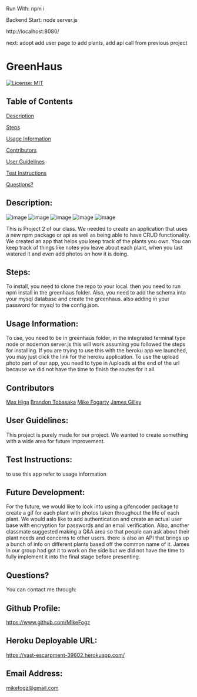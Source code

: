 Run With:
npm i 
 
Backend Start:
node server.js
 
http://localhost:8080/

next:
adopt add user page to add plants, add api call from previous project

# GreenHaus

[![License: MIT](https://img.shields.io/badge/License-MIT-yellow.svg)](https://opensource.org/licenses/MIT)

## Table of Contents

[Description](#description)

[Steps](#steps)

[Usage Information](#usage-information)

[Contributors](#contributors)

[User Guidelines](#user-guidelines)

[Test Instructions](#test-instructions)

[Questions?](#questions?)

<a name="description"></a>

## Description:
![image](https://user-images.githubusercontent.com/69176601/106257029-23f7f580-61c0-11eb-8f53-ebf6d5dba92d.png)
![image](https://user-images.githubusercontent.com/69176601/106257081-2eb28a80-61c0-11eb-8cc4-25708e84d4b7.png)
![image](https://user-images.githubusercontent.com/69176601/106257107-35410200-61c0-11eb-99d1-62ab0e6e98ff.png)
![image](https://user-images.githubusercontent.com/69176601/106257139-3c681000-61c0-11eb-88e2-087cc547f5c0.png)
![image](https://user-images.githubusercontent.com/69176601/106257171-45f17800-61c0-11eb-9e8e-e18da28633cf.png)


This is Project 2 of our class. We needed to create an application that uses a new npm package or api as well as being able to have CRUD functionality. We created an app that helps you keep track of the plants you own. You can keep track of things like notes you leave about each plant, when you last watered it and even add photos on how it is doing.

<a name="steps"></a>

## Steps:

To install, you need to clone the repo to your local. then you need to run npm install in the greenhaus folder. Also, you need to add the schema into your mysql database and create the greenhaus. also adding in your password for mysql to the config.json.

<a name="usage-information"></a>

## Usage Information:

To use, you need to be in greenhaus folder, in the integrated terminal type node or nodemon server.js this will work assuming you followed the steps for installing. If you are trying to use this with the heroku app we launched, you may just click the link for the heroku application. To use the upload photo part of our app, you need to type in /uploads at the end of the url because we did not have the time to finish the routes for it all.

<a name="contributors"></a>

## Contributors

[Max Higa](https://github.com/maxx-808)
[Brandon Tobasaka](https://github.com/btabaska/)
[Mike Fogarty](https://github.com/mikefogz)
[James Gilley](https://github.com/jamesgilley)

<a name="user-guidelines"></a>

## User Guidelines:

This project is purely made for our project. We wanted to create something with a wide area for future improvement.

<a name="test-instrucions"></a>

## Test Instructions:

to use this app refer to usage information

## Future Development:

For the future, we would like to look into using a gifencoder package to create a gif for each plant with photos taken throughout the life of each plant. We would aslo like to add authentication and create an actual user base with encryption for passwords and an email verification. Also, another classmate suggested making a Q&A area so that people can ask about their plant needs and concerns to other users. there is also an API that brings up a bunch of info on different plants based off the common name of it. James in our group had got it to work on the side but we did not have the time to fully implement it into the final stage before presenting.

<a name="questions?"></a>

## Questions?

You can contact me through:

## Github Profile:

https://www.github.com/MikeFogz

## Heroku Deployable URL:

https://vast-escarpment-39602.herokuapp.com/

## Email Address:

mikefogz@gmail.com
